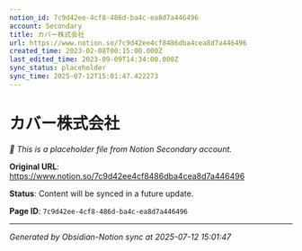 ```yaml
---
notion_id: 7c9d42ee-4cf8-486d-ba4c-ea8d7a446496
account: Secondary
title: カバー株式会社
url: https://www.notion.so/7c9d42ee4cf8486dba4cea8d7a446496
created_time: 2023-02-08T00:15:00.000Z
last_edited_time: 2023-09-09T14:34:00.000Z
sync_status: placeholder
sync_time: 2025-07-12T15:01:47.422273
---
```


# カバー株式会社

*🔄 This is a placeholder file from Notion Secondary account.*

**Original URL**: https://www.notion.so/7c9d42ee4cf8486dba4cea8d7a446496

**Status**: Content will be synced in a future update.

**Page ID**: `7c9d42ee-4cf8-486d-ba4c-ea8d7a446496`

---

*Generated by Obsidian-Notion sync at 2025-07-12 15:01:47*
